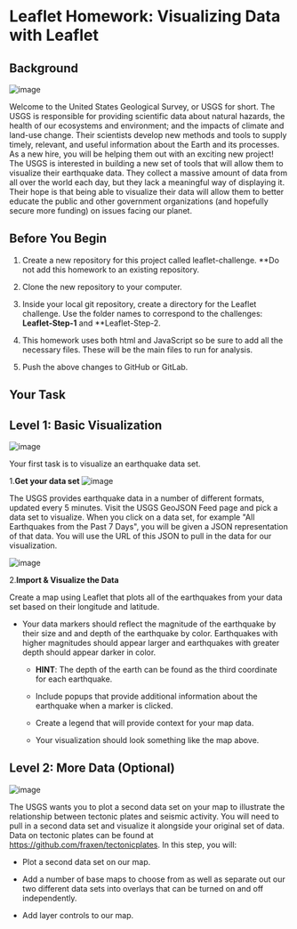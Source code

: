 # Leaflet Homework: Visualizing Data with Leaflet

## Background
![image](https://user-images.githubusercontent.com/83431185/145307265-61a438fd-df47-4667-8d56-cf6578550ea3.png)

Welcome to the United States Geological Survey, or USGS for short. The USGS is responsible for providing scientific data about natural hazards, the health of our ecosystems and environment; and the impacts of climate and land-use change. Their scientists develop new methods and tools to supply timely, relevant, and useful information about the Earth and its processes. As a new hire, you will be helping them out with an exciting new project!
The USGS is interested in building a new set of tools that will allow them to visualize their earthquake data. They collect a massive amount of data from all over the world each day, but they lack a meaningful way of displaying it. Their hope is that being able to visualize their data will allow them to better educate the public and other government organizations (and hopefully secure more funding) on issues facing our planet.

## Before You Begin

1. Create a new repository for this project called leaflet-challenge. **Do not add this homework to an existing repository.

2. Clone the new repository to your computer.

3. Inside your local git repository, create a directory for the Leaflet challenge. Use the folder names to correspond to the challenges: **Leaflet-Step-1** and **Leaflet-Step-2.

4. This homework uses both html and JavaScript so be sure to add all the necessary files. These will be the main files to run for analysis.

5. Push the above changes to GitHub or GitLab.

## Your Task

## Level 1: Basic Visualization
![image](https://user-images.githubusercontent.com/83431185/145307580-b89e9ea3-b000-4f04-9990-be5dcb141a02.png)

Your first task is to visualize an earthquake data set.


1.**Get your data set**
![image](https://user-images.githubusercontent.com/83431185/145307645-3597601c-d91d-4bd1-b4e3-d8d7a5428630.png)

The USGS provides earthquake data in a number of different formats, updated every 5 minutes. Visit the USGS GeoJSON Feed page and pick a data set to visualize. When you click on a data set, for example "All Earthquakes from the Past 7 Days", you will be given a JSON representation of that data. You will use the URL of this JSON to pull in the data for our visualization.

![image](https://user-images.githubusercontent.com/83431185/145307672-6d7b0cb8-3780-4fb3-b57b-1768d88fc322.png)


2.**Import & Visualize the Data**

Create a map using Leaflet that plots all of the earthquakes from your data set based on their longitude and latitude.

  - Your data markers should reflect the magnitude of the earthquake by their size and and depth of the earthquake by color. Earthquakes with higher magnitudes should appear larger and earthquakes with greater depth should appear darker in color.


    - **HINT**: The depth of the earth can be found as the third coordinate for each earthquake.

    - Include popups that provide additional information about the earthquake when a marker is clicked.

    - Create a legend that will provide context for your map data.

    - Your visualization should look something like the map above.


## Level 2: More Data (Optional)
![image](https://user-images.githubusercontent.com/83431185/145307794-d3b5d057-2f7f-4670-8235-52f7837de6da.png)

The USGS wants you to plot a second data set on your map to illustrate the relationship between tectonic plates and seismic activity. You will need to pull in a second data set and visualize it alongside your original set of data. Data on tectonic plates can be found at https://github.com/fraxen/tectonicplates.
In this step, you will:

- Plot a second data set on our map.

- Add a number of base maps to choose from as well as separate out our two different data sets into overlays that can be turned on and off independently.

- Add layer controls to our map.




